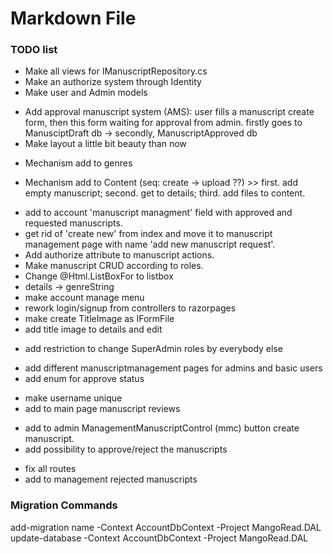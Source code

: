 ﻿# Markdown File

### TODO list

+ Make all views for IManuscriptRepository.cs
+ Make an authorize system through Identity
+ Make user and Admin models
- Add approval manuscript system (AMS): user fills a manuscript create form, then this form waiting for approval from admin. firstly goes to ManusciptDraft db -> secondly, ManuscriptApproved db
- Make layout a little bit beauty than now
+ Mechanism add to genres
- Mechanism add to Content (seq: create -> upload ??) >> first. add empty manuscript; second. get to details; third. add files to content.
+ add to account 'manuscript managment' field with approved and requested manuscripts.
+ get rid of 'create new' from index and move it to manuscript management page with name 'add new manuscript request'.
+ Add authorize attribute to manuscript actions.
+ Make manuscript CRUD according to roles.
+ Change @Html.ListBoxFor to listbox
+ details -> genreString
+ make account manage menu
+ rework login/signup from controllers to razorpages
+ make create TitleImage as IFormFile
+ add title image to details and edit
- add restriction to change SuperAdmin roles by everybody else
+ add different manuscriptmanagement pages for admins and basic users
+ add enum for approve status
- make username unique
- add to main page manuscript reviews
+ add to admin ManagementManuscriptControl (mmc) button create manuscript.
+ add possibility to approve/reject the manuscripts
- fix all routes
- add to management rejected  manuscripts


### Migration Commands

add-migration name -Context AccountDbContext -Project MangoRead.DAL
update-database -Context AccountDbContext -Project MangoRead.DAL